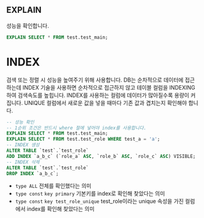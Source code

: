 ## EXPLAIN
성능을 확인합니다.
```sql
EXPLAIN SELECT * FROM test.test_main;
``````
# INDEX
검색 또는 정렬 시 성능을 높여주기 위해 사용합니다. DB는 순차적으로 데이터에 접근하는데 INDEX 기술을 사용하면 순차적으로 접근하지 않고 테이블 컬럼을 INDEXING 하여 검색속도를 높힙니다. INDEX를 사용하는 컬럼에 데이터가 많아질수록 용량이 커집니다. UNIQUE 컬럼에서 새로운 값을 넣을 때마다 기존 값과 겹치는지 확인해야 합니다. 
```sql
-- 성능 확인
-- 1순위 조건은 반드시 where 절에 넣어야 index를 사용합니다.
EXPLAIN SELECT * FROM test.test_main;
EXPLAIN SELECT * FROM test.test_role WHERE test_a = 'a';
-- INDEX 생성
ALTER TABLE `test`.`test_role`
ADD INDEX `a_b_c` (`role_a` ASC, `role_b` ASC, `role_c` ASC) VISIBLE;
-- INDEX 삭제
ALTER TABLE `test`.`test_role`
DROP INDEX `a_b_c`;
```
- `type ALL` 전체를 확인했다는 의미
- `type const` `key primary` 기본키를 index로 확인해 찾았다는 의미
- `type const` `key test_role_unique` test_role이라는 unique 속성을 가진 컬럼에서 index를 확인해 찾았다는 의미
